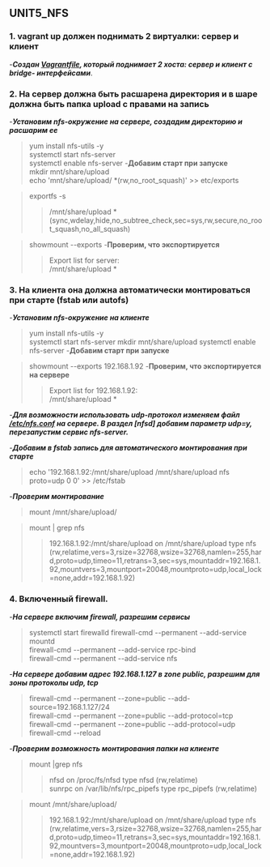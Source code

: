 ## UNIT5_NFS

### 1. vagrant up должен поднимать 2 виртуалки: сервер и клиент

-***Создан [Vagrantfile](https://github.com/ChurikovAnatolii/UNIT5_NFS/blob/main/Vagrantfile), который поднимает 2 хоста: сервер и клиент c bridge- интерфейсами***.

### 2. На сервер должна быть расшарена директория и в шаре должна быть папка upload с правами на запись

-***Установим nfs-окружение на сервере, создадим директорию и расшарим ее***
> yum install nfs-utils -y  
> systemctl start nfs-server  
> systemctl enable  nfs-server -**Добавим старт при запуске**  
> mkdir mnt/share/upload  
> echo 'mnt/share/upload/ *(rw,no_root_squash)' >> etc/exports

> exportfs -s 
>> /mnt/share/upload *(sync,wdelay,hide,no_subtree_check,sec=sys,rw,secure,no_root_squash,no_all_squash)

> showmount --exports -**Проверим, что экспортируется**  
>> Export list for server:  
>> /mnt/share/upload *  


### 3. На клиента она должна автоматически монтироваться при старте (fstab или autofs)

-***Установим nfs-окружение на клиенте***
> yum install nfs-utils -y  
> systemctl start nfs-server
> mkdir mnt/share/upload 
> systemctl enable  nfs-server -**Добавим старт при запуске**  
  
> showmount --exports 192.168.1.92 -**Проверим, что экспортируется на сервере**    
>> Export list for 192.168.1.92:    
>> /mnt/share/upload *

-***Для возможности использовать udp-протокол изменяем файл [/etc/nfs.conf](https://github.com/ChurikovAnatolii/UNIT5_NFS/blob/main/nfs.conf) на сервере. В раздел [nfsd] добавим параметр udp=y, перезапустим сервис nfs-server.***

-***Добавим в fstab запись для автоматического монтирования при старте***  
> echo '192.168.1.92:/mnt/share/upload  /mnt/share/upload  nfs proto=udp  0 0' >> /etc/fstab 

-***Проверим монтирование***  
> mount /mnt/share/upload/  

> mount | grep nfs  
>>192.168.1.92:/mnt/share/upload on /mnt/share/upload type nfs (rw,relatime,vers=3,rsize=32768,wsize=32768,namlen=255,hard,proto=udp,timeo=11,retrans=3,sec=sys,mountaddr=192.168.1.92,mountvers=3,mountport=20048,mountproto=udp,local_lock=none,addr=192.168.1.92)  

### 4. Включенный firewall.
-***На сервере включим firewall, разрешим сервисы***

> systemctl start firewalld
> firewall-cmd --permanent --add-service mountd  
> firewall-cmd --permanent --add-service rpc-bind  
> firewall-cmd --permanent --add-service nfs  

-***На сервере добавим адрес 192.168.1.127 в zone public, разрешим для зоны протоколы udp, tcp***

> firewall-cmd --permanent --zone=public --add-source=192.168.1.127/24  
> firewall-cmd --permanent --zone=public --add-protocol=tcp  
> firewall-cmd --permanent --zone=public --add-protocol=udp  
> firewall-cmd --reload  

-***Проверим возможность монтирования папки на клиенте***

> mount |grep nfs  
>> nfsd on /proc/fs/nfsd type nfsd (rw,relatime)  
>> sunrpc on /var/lib/nfs/rpc_pipefs type rpc_pipefs (rw,relatime)  

> mount /mnt/share/upload/  
>> 192.168.1.92:/mnt/share/upload on /mnt/share/upload type nfs (rw,relatime,vers=3,rsize=32768,wsize=32768,namlen=255,hard,proto=udp,timeo=11,retrans=3,sec=sys,mountaddr=192.168.1.92,mountvers=3,mountport=20048,mountproto=udp,local_lock=none,addr=192.168.1.92)  

